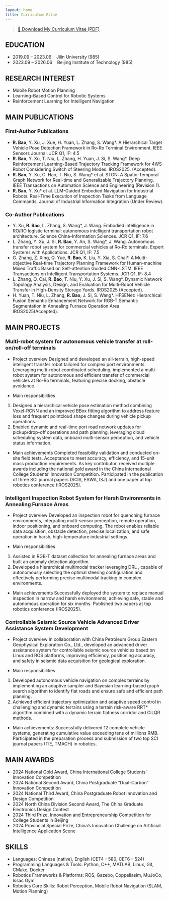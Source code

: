 ```yaml
---
layout: home
title: Curriculum Vitae
---
```


> [📄 Download My Curriculum Vitae (PDF)](/pic/cv.pdf)

## EDUCATION

* 2019.09 – 2023.06 &nbsp;&nbsp; Jilin University (985)
* 2023.09 – 2026.06 &nbsp;&nbsp; Beijing Institute of Technology (985)

## RESEARCH INTEREST

* Mobile Robot Motion Planning
* Learning-Based Control for Robotic Systems
* Reinforcement Learning for Intelligent Navigation

## MAIN PUBLICATIONS

### First-Author Publications
* **R. Bao**, Y. Xu, J. Xue, H. Yuan, L. Zhang, S. Wang*. A Hierarchical Target Vehicle Pose Detection Framework in Ro-Ro Terminal Environment. IEEE Sensors Journal. JCR Q1, IF: 4.5
* **R. Bao**, Y. Xu, T. Niu, L. Zhang, H. Yuan, J. Si, S. Wang*. Deep Reinforcement Learning-Based Trajectory Tracking Framework for 4WS Robot Considering Switch of Steering Modes. IROS2025. (Accepted).
* **R. Bao**, Y. Xu, C. Hao, T. Niu, S. Wang* et al. STGN: A Spatio-Temporal Graph Network for Real-time and Generalizable Trajectory Planning. IEEE Transactions on Automation Science and Engineering (Revision 1).
* **R. Bao**, Y. Xu* et al. LLM-Guided Embodied Navigation for Industrial Robots: Real-Time Execution of Inspection Tasks from Language Commands. Journal of Industrial Information Integration (Under Review).


### Co-Author Publications
* Y. Xu, **R. Bao**, L. Zhang, S. Wang*, J. Wang. Embodied intelligence in RO/RO logistic terminal: autonomous intelligent transportation robot architecture. Science China-Information Sciences. JCR Q1, IF: 7.6
* L. Zhang, Y. Xu, J. Si, **R. Bao**, Y. An, S. Wang*, J. Wang. Autonomous transfer robot system for commercial vehicles at Ro-Ro terminals. Expert Systems with Applications. JCR Q1, IF: 7.5
* G. Zhang, Z. Xing, Q. Yue, **R. Bao**, K. Liu, Y. Xia, S. Chai*. A Multi-objective Real-time Trajectory Planning Framework for Human-machine Mixed Traffic Based on Self-attention Guided CNN-LSTM. IEEE Transactions on Intelligent Transportation Systems. JCR Q1, IF: 8.4
* L. Zhang, Q. Cai, **R. Bao**, T. Niu, Y. Xu, J. Si, S. Wang*. Dynamic Network Topology Analysis, Design, and Evaluation for Multi-Robot Vehicle Transfer in High-Density Storage Yards. IROS2025 (Accepted).
* H. Yuan, T. Niu, L. Zhang, **R. Bao**, J. Si, S. Wang*. HFSENet: Hierarchical Fusion Semantic Enhancement Network for RGB-T Semantic Segmentation in Annealing Furnace Operation Area. IROS2025(Accepted).

## MAIN PROJECTS

### Multi-robot system for autonomous vehicle transfer at roll-on/roll-off terminals

* Project overview
Designed and developed an all-terrain, high-speed intelligent transfer robot tailored for complex port environments. Leveraging multi-robot coordinated scheduling, implemented a multi-robot system for autonomous and efficient transfer of commercial vehicles at Ro-Ro terminals, featuring precise docking, obstacle avoidance.

* Main responsibilities
1. Designed a hierarchical vehicle pose estimation method combining Voxel-RCNN and an improved BBox fitting algorithm to address feature loss and frequent pointcloud shape changes during vehicle pickup operations.
2. Enabled dynamic and real-time port road network updates for pickup/drop-off operations and path planning, leveraging cloud scheduling system data, onboard multi-sensor perception, and vehicle status information.

* Main achievements
Completed feasibility validation and conducted on-site field tests. Acceptance to meet accuracy, efficiency, and 15-unit mass production requirements. As key contributor, received multiple awards including the national gold award in the China International College Students’ Innovation Competition. Participated in the publication of three SCI journal papers (SCIS, ESWA, ISJ) and one paper at top robotics conference (IROS2025).

### Intelligent Inspection Robot System for Harsh Environments in Annealing Furnace Areas

* Project overview
Developed an inspection robot for quenching furnace environments, integrating multi-sensor perception, remote operation, indoor positioning, and onboard computing. The robot enables reliable data acquisition, obstacle detection, precise localization, and safe operation in harsh, high-temperature industrial settings.

* Main responsibilities
1. Assisted in RGB-T dataset collection for annealing furnace areas and built an anomaly detection algorithm.
2. Developed a hierarchical multimodal tracker leveraging DRL , capable of autonomously selecting the optimal steering configuration and effectively performing precise multimodal tracking in complex environments.

* Main achievements
Successfully deployed the system to replace manual inspection in narrow and harsh environments, achieving safe, stable and autonomous operation for six months. Published two papers at top robotics conference (IROS2025).

### Controllable Seismic Source Vehicle Advanced Driver Assistance System Development

* Project overview
In collaboration with China Petroleum Group Eastern Geophysical Exploration Co., Ltd., developed an advanced driver assistance system for controllable seismic source vehicles based on Linux and ROS platforms, improving efficiency, positioning accuracy, and safety in seismic data acquisition for geological exploration.

* Main responsibilities
1. Developed autonomous vehicle navigation on complex terrains by implementing an adaptive sampler and Bayesian learning-based graph search algorithm to identify flat roads and ensure safe and efficient path planning.
2. Achieved efficient trajectory optimization and adaptive speed control in challenging and dynamic terrains using a terrain risk-aware RRT* algorithm combined with a dynamic terrain flatness corridor and CiLQR methods.

* Main achievements:
Successfully delivered 12 complete vehicle systems, generating cumulative value exceeding tens of millions RMB. Participated in the preparation process and submission of two top SCI journal papers (TIE, TMACH) in robotics.

## MAIN AWARDS

* 2024 National Gold Award, China International College Students’ Innovation Competition
* 2024 National Second Award, China Postgraduate “Dual-Carbon” Innovation Competition 
* 2024 National Third Award, China Postgraduate Robot Innovation and Design Competition
* 2024 North China Division Second Award, The China Graduate Electronics Design Contest
* 2024 Third Prize, Innovation and Entrepreneurship Competition for College Students in Beijing
* 2024 Provincial Special Prize, China’s Innovation Challenge on Artificial Intelligence Application Scene

## SKILLS
* Languages: Chinese (native), English (CET4 - 580, CET6 – 524)<br>
* Programming Languages & Tools: Python, C++, MATLAB, Linux, Git, CMake, Docker
* Robotics Frameworks & Platforms: ROS, Gazebo, Coppeliasim, MuJoCo, Issac Gym
* Robotics Core Skills: Robot Perception, Mobile Robot Navigation (SLAM, Motion Planning)